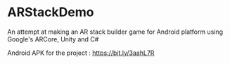 # ARStackDemo
An attempt at making an AR stack builder game for Android platform using Google's ARCore, Unity and C#

Android APK for the project : https://bit.ly/3aahL7R

